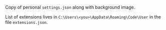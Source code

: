 Copy of personal `settings.json` along with background image.

List of extensions lives in `C:\Users\<you>\AppData\Roaming\Code\User` in the file `extensions.json`.
